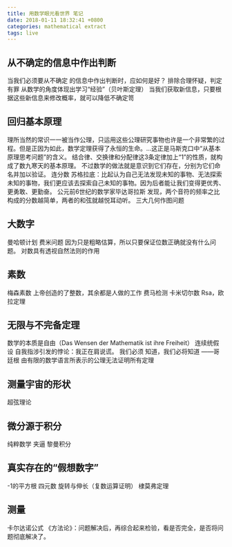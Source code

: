 ```yaml
---
title: 用数学眼光看世界 笔记
date: 2018-01-11 18:32:41 +0800
categories: mathematical extract
tags: live
---
```


## 从不确定的信息中作出判断

当我们必须要从不确定 的信息中作出判断时，应如何是好？
排除合理怀疑，判定有罪
从数学的角度体现出学习“经验”（贝叶斯定理）
当我们获取新信息，只要根据这些新信息来修改概率，就可以降低不确定笥

## 回归基本原理

理所当然的常识一一被当作公理，只运用这些公理研究事物也许是一个非常繁的过程。但是正因为如此，数学定理获得了永恒的生命。…这正是马斯克口中“从基本原理思考问题”的含义。
结合律、交换律和分配律这3条定律加上“1”的性质，就构成了数九寒天的基本原理。
不过数学的做法就是意识到它们存在，分别为它们命名并加以验证。
连分数
苏格拉底：比起认为自己无法发现未知的事物、无法探索未知的事物，我们更应该去探索自己未知的事物。因为后者能让我们变得更优秀、更勇敢、更勤奋。
公元前6世纪的数学家毕达哥拉斯 发现，两个音符的频率之比构成的分数越简单，两者的和弦就越悦耳动听。
三大几何作图问题

## 大数字

曼哈顿计划
费米问题
因为只是粗略估算，所以只要保证位数正确就没有什么问题。
对数具有透视自然法则的作用

## 素数

梅森素数
上帝创造的了整数，其余都是人做的工作
费马检测
卡米切尔数
Rsa，欧拉定理

## 无限与不完备定理

数学的本质是自由（Das Wensen der Mathematik ist ihre Freiheit）
连续统假设
自我指涉引发的悖论：我正在肩说谎。
我们必须 知道，我们必将知道 ——哥廷根
由有限的数学语言所表示的公理无法证明所有定理

## 测量宇宙的形状

超弦理论

## 微分源于积分 

纯粹数学
夹逼
黎曼积分

## 真实存在的“假想数字”

-1的平方根
四元数
旋转与伸长（复数运算证明）
棣莫弗定理 

## 测量
卡尔达诺公式
《方法论》：问题解决后，再综合起来检验，看是否完全，是否将问题彻底解决了。

